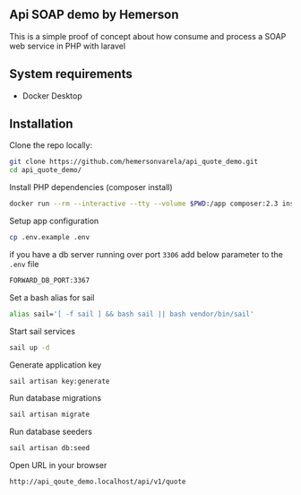 ## Api SOAP demo by Hemerson
This is a simple proof of concept about how consume and process a SOAP web service in PHP with laravel

## System requirements
- Docker Desktop

## Installation

Clone the repo locally:

```sh
git clone https://github.com/hemersonvarela/api_quote_demo.git
cd api_quote_demo/
```

Install PHP dependencies (composer install)
```sh
docker run --rm --interactive --tty --volume $PWD:/app composer:2.3 install
```

Setup app configuration
```sh
cp .env.example .env
```

if you have a db server running over port `3306` add below parameter to the `.env` file 
```sh
FORWARD_DB_PORT:3367
```
Set a bash alias for sail
```sh
alias sail='[ -f sail ] && bash sail || bash vendor/bin/sail'
```

Start sail services
```sh
sail up -d
```

Generate application key
```sh
sail artisan key:generate
```

Run database migrations
```sh
sail artisan migrate
```

Run database seeders
```sh
sail artisan db:seed
```

Open URL in your browser
```sh
http://api_qoute_demo.localhost/api/v1/quote
```
